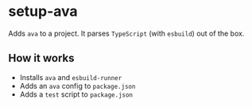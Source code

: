 # setup-ava

Adds `ava` to a project. It parses `TypeScript` (with `esbuild`) out of the box.

## How it works

- Installs `ava` and `esbuild-runner`
- Adds an `ava` config to `package.json`
- Adds a `test` script to `package.json`

